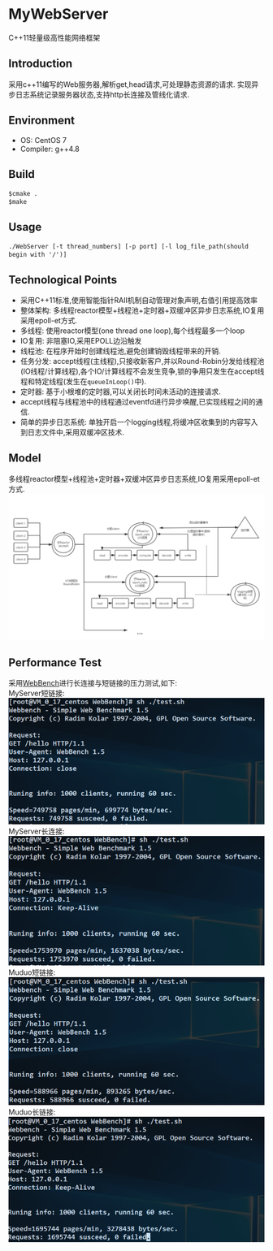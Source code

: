 # MyWebServer
C++11轻量级高性能网络框架
## Introduction
采用c++11编写的Web服务器,解析get,head请求,可处理静态资源的请求. 实现异步日志系统记录服务器状态,支持http长连接及管线化请求.

## Environment
- OS: CentOS 7
- Compiler: g++4.8
## Build
```
$cmake .
$make
```
## Usage
```
./WebServer [-t thread_numbers] [-p port] [-l log_file_path(should begin with '/')]
```

## Technological Points
- 采用C++11标准,使用智能指针RAII机制自动管理对象声明,右值引用提高效率
- 整体架构: 多线程reactor模型+线程池+定时器+双缓冲区异步日志系统,IO复用采用epoll-et方式.
- 多线程: 使用reactor模型(one thread one loop),每个线程最多一个loop
- IO复用: 非阻塞IO,采用EPOLL边沿触发
- 线程池: 在程序开始时创建线程池,避免创建销毁线程带来的开销.
- 任务分发: accept线程(主线程),只接收新客户,并以Round-Robin分发给线程池(IO线程/计算线程),各个IO/计算线程不会发生竞争,锁的争用只发生在accept线程和特定线程(发生在```queueInLoop()```中).
- 定时器: 基于小根堆的定时器,可以关闭长时间未活动的连接请求.
- accept线程与线程池中的线程通过eventfd进行异步唤醒,已实现线程之间的通信.
- 简单的异步日志系统: 单独开启一个logging线程,将缓冲区收集到的内容写入到日志文件中,采用双缓冲区技术.

## Model
多线程reactor模型+线程池+定时器+双缓冲区异步日志系统,IO复用采用epoll-et方式.       
![model](https://github.com/VVZzzz/MyWebServer/blob/master/pic/model.png)       
## Performance Test
采用[WebBench](https://github.com/VVZzzz/MyWebServer/tree/master/WebBench)进行长连接与短链接的压力测试,如下:     
MyServer短链接:     
![test](https://github.com/VVZzzz/MyWebServer/blob/master/pic/MyServer%E7%9F%AD%E8%BF%9E%E6%8E%A560s-release.PNG)    
MyServer长连接:   
![test1](https://github.com/VVZzzz/MyWebServer/blob/master/pic/MyServer%E9%95%BF%E8%BF%9E%E6%8E%A560s-release.PNG)    
Muduo短链接:     
![test2](https://github.com/VVZzzz/MyWebServer/blob/master/pic/muduo%E7%9F%AD%E8%BF%9E%E6%8E%A560s-release.PNG)    
Muduo长链接:     
![test3](https://github.com/VVZzzz/MyWebServer/blob/master/pic/muduo%E9%95%BF%E8%BF%9E%E6%8E%A560s-release.PNG)     
